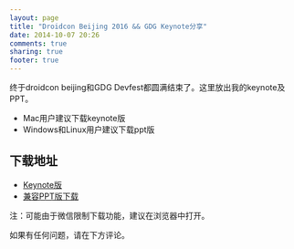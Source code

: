 ```yaml
---
layout: page
title: "Droidcon Beijing 2016 && GDG Keynote分享"
date: 2014-10-07 20:26
comments: true
sharing: true
footer: true
---
```

终于droidcon beijing和GDG Devfest都圆满结束了。这里放出我的keynote及PPT。

  * Mac用户建议下载keynote版
  * Windows和Linux用户建议下载ppt版

## 下载地址
  * [Keynote版](http://droidyue.com/Memory_leaks_in_Android_GDG.key)
  * [兼容PPT版下载](http://droidyue.com/Memory_leaks_in_Android_GDG.pptx)


注：可能由于微信限制下载功能，建议在浏览器中打开。

如果有任何问题，请在下方评论。

